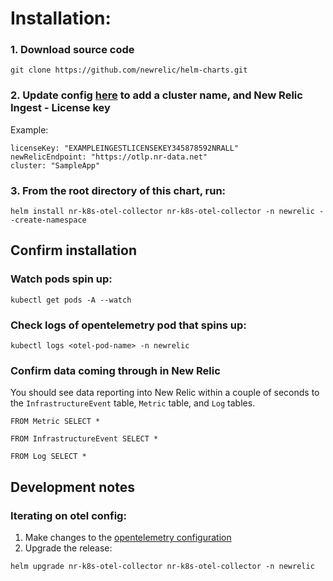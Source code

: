 # Installation: 

### 1. Download source code 
```
git clone https://github.com/newrelic/helm-charts.git
```

### 2. Update config [here](https://github.com/newrelic/helm-charts/tree/master/charts/nr-k8s-otel-collector/values.yaml#L20-L24) to add a cluster name, and New Relic Ingest - License key
Example: 
```
licenseKey: "EXAMPLEINGESTLICENSEKEY345878592NRALL"
newRelicEndpoint: "https://otlp.nr-data.net"
cluster: "SampleApp" 
```

### 3. From the root directory of this chart, run:
```
helm install nr-k8s-otel-collector nr-k8s-otel-collector -n newrelic --create-namespace
```

## Confirm installation
### Watch pods spin up: 
```
kubectl get pods -A --watch 
```

### Check logs of opentelemetry pod that spins up: 
```
kubectl logs <otel-pod-name> -n newrelic
```

### Confirm data coming through in New Relic 
You should see data reporting into New Relic within a couple of seconds to the `InfrastructureEvent` table, `Metric` table, and `Log` tables.
```
FROM Metric SELECT * 
```
```
FROM InfrastructureEvent SELECT * 
```
```
FROM Log SELECT * 
```

## Development notes
### Iterating on otel config: 
1. Make changes to the [opentelemetry configuration](https://github.com/newrelic/helm-charts/tree/master/charts/nr-k8s-otel-collector/templates/configmap.yaml#L6-L485) 
2. Upgrade the release:
```
helm upgrade nr-k8s-otel-collector nr-k8s-otel-collector -n newrelic
```



